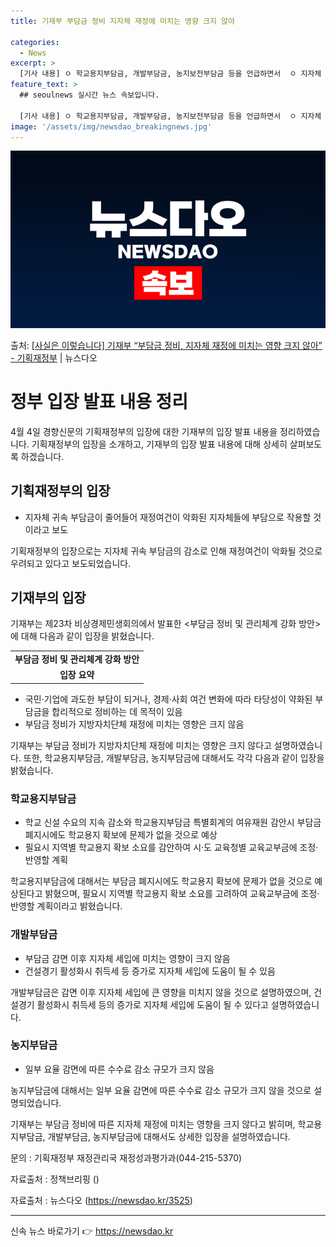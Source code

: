 ```yaml
---
title: 기재부 부담금 정비 지자체 재정에 미치는 영향 크지 않아

categories:
  - News
excerpt: >
  [기사 내용] ㅇ 학교용지부담금, 개발부담금, 농지보전부담금 등을 언급하면서  ㅇ 지자체 귀속 부담금의 4분…
feature_text: >
  ## seoulnews 실시간 뉴스 속보입니다.

  [기사 내용] ㅇ 학교용지부담금, 개발부담금, 농지보전부담금 등을 언급하면서  ㅇ 지자체 귀속 부담금의 4분…
image: '/assets/img/newsdao_breakingnews.jpg'
---
```


![뉴스다오 속보](/assets/img/newsdao_breakingnews.jpg)

<p>출처: <a href="https://newsdao.kr/3525" rel="dofollow">[사실은 이렇습니다] 기재부 “부담금 정비, 지자체 재정에 미치는 영향 크지 않아” - 기획재정부</a> | 뉴스다오</p>

<h1>정부 입장 발표 내용 정리</h1>
<p data-ke-size="size16">4월 4일 경향신문의 기획재정부의 입장에 대한 기재부의 입장 발표 내용을 정리하였습니다. 기획재정부의 입장을 소개하고, 기재부의 입장 발표 내용에 대해 상세히 살펴보도록 하겠습니다.</p>

<h2 data-ke-size="size26">기획재정부의 입장</h2>
<ul>
  <li>지자체 귀속 부담금이 줄어들어 재정여건이 악화된 지자체들에 부담으로 작용할 것이라고 보도</li>
</ul>
<p data-ke-size="size16">기획재정부의 입장으로는 지자체 귀속 부담금의 감소로 인해 재정여건이 악화될 것으로 우려되고 있다고 보도되었습니다.</p>

<h2 data-ke-size="size26">기재부의 입장</h2>
<p data-ke-size="size16">기재부는 제23차 비상경제민생회의에서 발표한 <부담금 정비 및 관리체계 강화 방안>에 대해 다음과 같이 입장을 밝혔습니다.</p>
<table>
	<tr>
		<td style="text-align: center; height: 17px;"><b>부담금 정비 및 관리체계 강화 방안</b></td>
	</tr>
	<tr>
		<td style="text-align: center; height: 17px;"><b>입장 요약</b></td>
	</tr>
</table>
<ul>
  <li>국민·기업에 과도한 부담이 되거나, 경제·사회 여건 변화에 따라 타당성이 약화된 부담금을 합리적으로 정비하는 데 목적이 있음</li>
  <li>부담금 정비가 지방자치단체 재정에 미치는 영향은 크지 않음</li>
</ul>
<p data-ke-size="size16">기재부는 부담금 정비가 지방자치단체 재정에 미치는 영향은 크지 않다고 설명하였습니다. 또한, 학교용지부담금, 개발부담금, 농지부담금에 대해서도 각각 다음과 같이 입장을 밝혔습니다.</p>

<h3>학교용지부담금</h3>
<ul>
  <li>학교 신설 수요의 지속 감소와 학교용지부담금 특별회계의 여유재원 감안시 부담금 폐지시에도 학교용지 확보에 문제가 없을 것으로 예상</li>
  <li>필요시 지역별 학교용지 확보 소요를 감안하여 시·도 교육청별 교육교부금에 조정·반영할 계획</li>
</ul>
<p data-ke-size="size16">학교용지부담금에 대해서는 부담금 폐지시에도 학교용지 확보에 문제가 없을 것으로 예상된다고 밝혔으며, 필요시 지역별 학교용지 확보 소요를 고려하여 교육교부금에 조정·반영할 계획이라고 밝혔습니다.</p>

<h3>개발부담금</h3>
<ul>
  <li>부담금 감면 이후 지자체 세입에 미치는 영향이 크지 않음</li>
  <li>건설경기 활성화시 취득세 등 증가로 지자체 세입에 도움이 될 수 있음</li>
</ul>
<p data-ke-size="size16">개발부담금은 감면 이후 지자체 세입에 큰 영향을 미치지 않을 것으로 설명하였으며, 건설경기 활성화시 취득세 등의 증가로 지자체 세입에 도움이 될 수 있다고 설명하였습니다.</p>

<h3>농지부담금</h3>
<ul>
  <li>일부 요율 감면에 따른 수수료 감소 규모가 크지 않음</li>
</ul>
<p data-ke-size="size16">농지부담금에 대해서는 일부 요율 감면에 따른 수수료 감소 규모가 크지 않을 것으로 설명되었습니다.</p>

<p data-ke-size="size16">기재부는 부담금 정비에 따른 지자체 재정에 미치는 영향을 크지 않다고 밝히며, 학교용지부담금, 개발부담금, 농지부담금에 대해서도 상세한 입장을 설명하였습니다.</p>

<p data-ke-size="size16">문의 : 기획재정부 재정관리국 재정성과평가과(044-215-5370)</p>

<p data-ke-size="size16">자료출처 : 정책브리핑 ()</p>

<p data-ke-size="size16">자료출처 : 뉴스다오 (<a href="https://newsdao.kr/3525">https://newsdao.kr/3525</a>)</p>
<hr> 

신속 뉴스 바로가기 👉 <a href="https://newsdao.kr" rel="dofollow">https://newsdao.kr</a>


